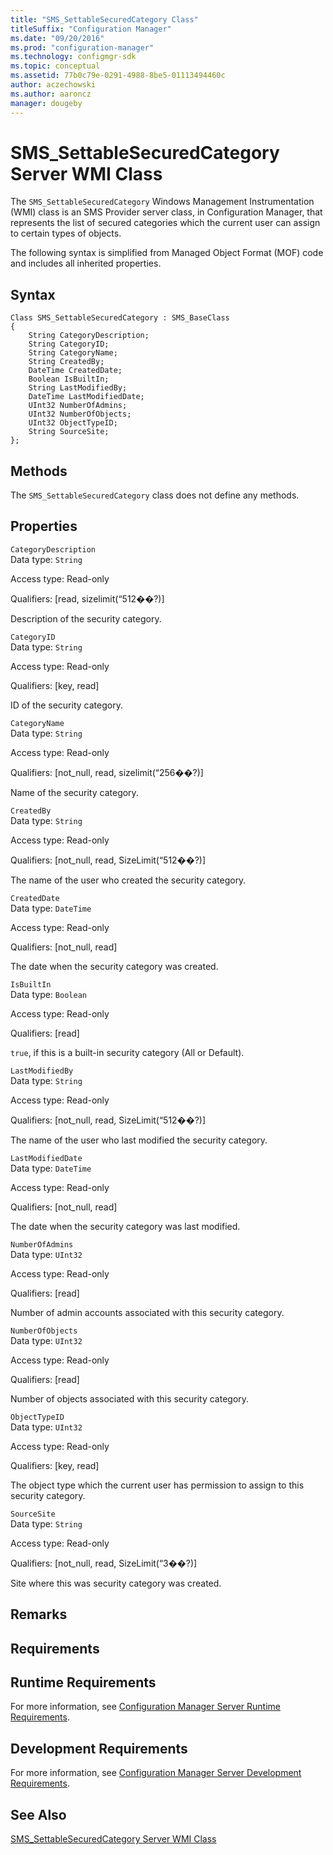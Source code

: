 ```yaml
---
title: "SMS_SettableSecuredCategory Class"
titleSuffix: "Configuration Manager"
ms.date: "09/20/2016"
ms.prod: "configuration-manager"
ms.technology: configmgr-sdk
ms.topic: conceptual
ms.assetid: 77b0c79e-0291-4988-8be5-01113494460c
author: aczechowski
ms.author: aaroncz
manager: dougeby
---
```

# SMS_SettableSecuredCategory Server WMI Class
The `SMS_SettableSecuredCategory` Windows Management Instrumentation (WMI) class is an SMS Provider server class, in Configuration Manager, that represents the list of secured categories which the current user can assign to certain types of objects.  

 The following syntax is simplified from Managed Object Format (MOF) code and includes all inherited properties.  

## Syntax  

```  
Class SMS_SettableSecuredCategory : SMS_BaseClass  
{  
    String CategoryDescription;  
    String CategoryID;  
    String CategoryName;  
    String CreatedBy;  
    DateTime CreatedDate;  
    Boolean IsBuiltIn;  
    String LastModifiedBy;  
    DateTime LastModifiedDate;  
    UInt32 NumberOfAdmins;  
    UInt32 NumberOfObjects;  
    UInt32 ObjectTypeID;  
    String SourceSite;  
};  
```  

## Methods  
 The `SMS_SettableSecuredCategory` class does not define any methods.  

## Properties  
 `CategoryDescription`  
 Data type: `String`  

 Access type: Read-only  

 Qualifiers: [read, sizelimit(“512��?)]  

 Description of the security category.  

 `CategoryID`  
 Data type: `String`  

 Access type: Read-only  

 Qualifiers: [key, read]  

 ID of the security category.  

 `CategoryName`  
 Data type: `String`  

 Access type: Read-only  

 Qualifiers: [not_null, read, sizelimit(“256��?)]  

 Name of the security category.  

 `CreatedBy`  
 Data type: `String`  

 Access type: Read-only  

 Qualifiers: [not_null, read, SizeLimit(“512��?)]  

 The name of the user who created the security category.  

 `CreatedDate`  
 Data type: `DateTime`  

 Access type: Read-only  

 Qualifiers: [not_null, read]  

 The date when the security category was created.  

 `IsBuiltIn`  
 Data type: `Boolean`  

 Access type: Read-only  

 Qualifiers: [read]  

 `true`, if this is a built-in security category (All or Default).  

 `LastModifiedBy`  
 Data type: `String`  

 Access type: Read-only  

 Qualifiers: [not_null, read, SizeLimit(“512��?)]  

 The name of the user who last modified the security category.  

 `LastModifiedDate`  
 Data type: `DateTime`  

 Access type: Read-only  

 Qualifiers: [not_null, read]  

 The date when the security category was last modified.  

 `NumberOfAdmins`  
 Data type: `UInt32`  

 Access type: Read-only  

 Qualifiers: [read]  

 Number of admin accounts associated with this security category.  

 `NumberOfObjects`  
 Data type: `UInt32`  

 Access type: Read-only  

 Qualifiers: [read]  

 Number of objects associated with this security category.  

 `ObjectTypeID`  
 Data type: `UInt32`  

 Access type: Read-only  

 Qualifiers: [key, read]  

 The object type which the current user has permission to assign to this security category.  

 `SourceSite`  
 Data type: `String`  

 Access type: Read-only  

 Qualifiers: [not_null, read, SizeLimit(“3��?)]  

 Site where this was security category was created.  

## Remarks  

## Requirements  

## Runtime Requirements  
 For more information, see [Configuration Manager Server Runtime Requirements](../../../../../develop/core/reqs/server-runtime-requirements.md).  

## Development Requirements  
 For more information, see [Configuration Manager Server Development Requirements](../../../../../develop/core/reqs/server-development-requirements.md).  

## See Also  
 [SMS_SettableSecuredCategory Server WMI Class](../../../../../develop/reference/core/servers/configure/sms_settablesecuredcategory-server-wmi-class.md)
